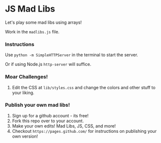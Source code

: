 # JS Mad Libs
Let's play some mad libs using arrays!

Work in the `madlibs.js` file.

### Instructions

Use `python -m SimpleHTTPServer` in the terminal to start the server.

Or if using Node.js `http-server` will suffice.

### Moar Challenges! 

1. Edit the CSS at `lib/styles.css` and change the colors and other stuff to your liking. 

### Publish your own mad libs! 

1. Sign up for a github account - its free!
1. Fork this repo over to your account. 
1. Make your own edits! Mad Libs, JS, CSS, and more! 
1. Checkout `https://pages.github.com/` for instructions on publishing your own version!
